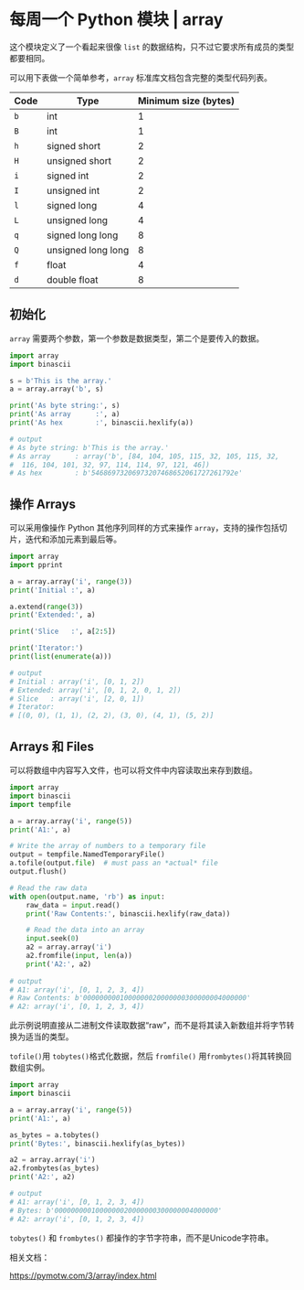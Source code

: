 # 每周一个 Python 模块 | array

这个模块定义了一个看起来很像 `list` 的数据结构，只不过它要求所有成员的类型都要相同。

可以用下表做一个简单参考，`array` 标准库文档包含完整的类型代码列表。

| Code | Type               | Minimum size (bytes) |
| ---- | ------------------ | -------------------- |
| `b`  | int                | 1                    |
| `B`  | int                | 1                    |
| `h`  | signed short       | 2                    |
| `H`  | unsigned short     | 2                    |
| `i`  | signed int         | 2                    |
| `I`  | unsigned int       | 2                    |
| `l`  | signed long        | 4                    |
| `L`  | unsigned long      | 4                    |
| `q`  | signed long long   | 8                    |
| `Q`  | unsigned long long | 8                    |
| `f`  | float              | 4                    |
| `d`  | double float       | 8                    |

## 初始化

`array` 需要两个参数，第一个参数是数据类型，第二个是要传入的数据。

```python
import array
import binascii

s = b'This is the array.'
a = array.array('b', s)

print('As byte string:', s)
print('As array      :', a)
print('As hex        :', binascii.hexlify(a))

# output
# As byte string: b'This is the array.'
# As array      : array('b', [84, 104, 105, 115, 32, 105, 115, 32,
#  116, 104, 101, 32, 97, 114, 114, 97, 121, 46])
# As hex        : b'54686973206973207468652061727261792e'
```

## 操作 Arrays

可以采用像操作 Python 其他序列同样的方式来操作 `array`，支持的操作包括切片，迭代和添加元素到最后等。

```python
import array
import pprint

a = array.array('i', range(3))
print('Initial :', a)

a.extend(range(3))
print('Extended:', a)

print('Slice   :', a[2:5])

print('Iterator:')
print(list(enumerate(a)))

# output
# Initial : array('i', [0, 1, 2])
# Extended: array('i', [0, 1, 2, 0, 1, 2])
# Slice   : array('i', [2, 0, 1])
# Iterator:
# [(0, 0), (1, 1), (2, 2), (3, 0), (4, 1), (5, 2)]
```

## Arrays 和 Files

可以将数组中内容写入文件，也可以将文件中内容读取出来存到数组。

```python
import array
import binascii
import tempfile

a = array.array('i', range(5))
print('A1:', a)

# Write the array of numbers to a temporary file
output = tempfile.NamedTemporaryFile()
a.tofile(output.file)  # must pass an *actual* file
output.flush()

# Read the raw data
with open(output.name, 'rb') as input:
    raw_data = input.read()
    print('Raw Contents:', binascii.hexlify(raw_data))

    # Read the data into an array
    input.seek(0)
    a2 = array.array('i')
    a2.fromfile(input, len(a))
    print('A2:', a2)
    
# output
# A1: array('i', [0, 1, 2, 3, 4])
# Raw Contents: b'0000000001000000020000000300000004000000'
# A2: array('i', [0, 1, 2, 3, 4])
```

此示例说明直接从二进制文件读取数据“raw”，而不是将其读入新数组并将字节转换为适当的类型。

`tofile()`用 `tobytes()`格式化数据，然后 `fromfile()` 用`frombytes()`将其转换回数组实例。

```python
import array
import binascii

a = array.array('i', range(5))
print('A1:', a)

as_bytes = a.tobytes()
print('Bytes:', binascii.hexlify(as_bytes))

a2 = array.array('i')
a2.frombytes(as_bytes)
print('A2:', a2)

# output
# A1: array('i', [0, 1, 2, 3, 4])
# Bytes: b'0000000001000000020000000300000004000000'
# A2: array('i', [0, 1, 2, 3, 4])
```

`tobytes()` 和 `frombytes()` 都操作的字节字符串，而不是Unicode字符串。

相关文档：

https://pymotw.com/3/array/index.html